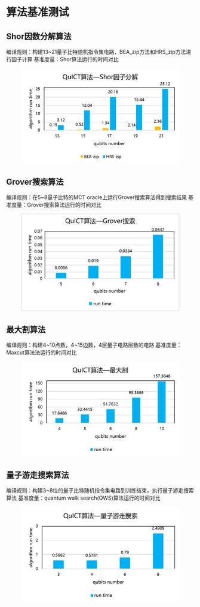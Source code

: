 # 算法基准测试

## Shor因数分解算法

编译规则：构建13~21量子比特随机指令集电路，BEA_zip方法和HRS_zip方法进行因子计算
基准度量：Shor算法运行的时间对比

<figure markdown>

![algorithm benchmark](../assets/images/QuICTbenchmark/algorithm_benchmark/QuICT_shor_algorithm_test.png)

</figure>

## Grover搜索算法

编译规则：在5~8量子比特的MCT oracle上运行Grover搜索算法得到搜索结果
基准度量：Grover搜索算法运行的时间对比

<figure markdown>

![algorithm benchmark](../assets/images/QuICTbenchmark/algorithm_benchmark/QuICT_grover_algorithm_test.png)

</figure>

## 最大割算法

编译规则：构建4~10点数，4~15边数，4层量子电路层数的电路
基准度量：Maxcut算法法运行的时间对比

<figure markdown>

![algorithm benchmark](../assets/images/QuICTbenchmark/algorithm_benchmark/QuICT_maxcut_test.png)

</figure>

## 量子游走搜索算法

编译规则：构建3~8位的量子比特随机指令集电路到训练结束，执行量子游走搜索算法
基准度量：quantum walk search(QWS)算法运行的时间对比

<figure markdown>

![algorithm benchmark](../assets/images/QuICTbenchmark/algorithm_benchmark/QuICT_quantum_walk_search_test.png)

</figure>
